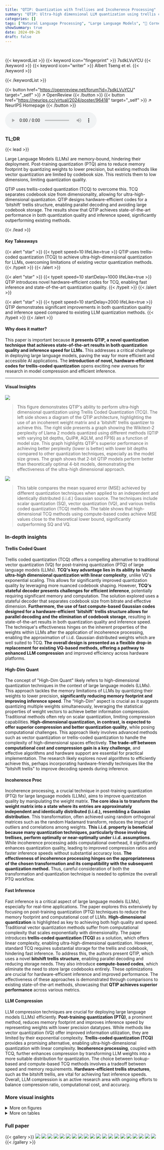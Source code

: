 ```yaml
---
title: "QTIP: Quantization with Trellises and Incoherence Processing"
summary: "QTIP: Ultra-high dimensional LLM quantization using trellis codes for faster, higher-quality inference."
categories: []
tags: ["Natural Language Processing", "Large Language Models", "🏢 Cornell University",]
showSummary: true
date: 2024-09-26
draft: false
---
```


<br>

{{< keywordList >}}
{{< keyword icon="fingerprint" >}} 7sdkLVuYCU {{< /keyword >}}
{{< keyword icon="writer" >}} Albert Tseng et el. {{< /keyword >}}
 
{{< /keywordList >}}

{{< button href="https://openreview.net/forum?id=7sdkLVuYCU" target="_self" >}}
↗ OpenReview
{{< /button >}}
{{< button href="https://neurips.cc/virtual/2024/poster/96418" target="_self" >}}
↗ NeurIPS Homepage
{{< /button >}}


<audio controls>
    <source src="https://ai-paper-reviewer.com/7sdkLVuYCU/podcast.wav" type="audio/wav">
    Your browser does not support the audio element.
</audio>


### TL;DR


{{< lead >}}

Large Language Models (LLMs) are memory-bound, hindering their deployment. Post-training quantization (PTQ) aims to reduce memory footprint by quantizing weights to lower precision, but existing methods like vector quantization are limited by codebook size.  This restricts them to low dimensions, limiting quantization quality.



QTIP uses trellis-coded quantization (TCQ) to overcome this.  TCQ separates codebook size from dimensionality, allowing for ultra-high-dimensional quantization.  QTIP designs hardware-efficient codes for a 'bitshift' trellis structure, enabling parallel decoding and avoiding large codebook storage.  The results show that QTIP achieves state-of-the-art performance in both quantization quality and inference speed, significantly outperforming existing methods.

{{< /lead >}}


#### Key Takeaways

{{< alert "star" >}}
{{< typeit speed=10 lifeLike=true >}} QTIP uses trellis-coded quantization (TCQ) to achieve ultra-high-dimensional quantization for LLMs, overcoming limitations of existing vector quantization methods. {{< /typeit >}}
{{< /alert >}}

{{< alert "star" >}}
{{< typeit speed=10 startDelay=1000 lifeLike=true >}} QTIP introduces novel hardware-efficient codes for TCQ, enabling fast inference and state-of-the-art quantization quality. {{< /typeit >}}
{{< /alert >}}

{{< alert "star" >}}
{{< typeit speed=10 startDelay=2000 lifeLike=true >}} QTIP demonstrates significant improvements in both quantization quality and inference speed compared to existing LLM quantization methods. {{< /typeit >}}
{{< /alert >}}

#### Why does it matter?
This paper is important because **it presents QTIP, a novel quantization technique that achieves state-of-the-art results in both quantization quality and inference speed for LLMs.** This addresses a critical challenge in deploying large language models, paving the way for more efficient and accessible AI applications.  The **introduction of novel, hardware-efficient codes for trellis-coded quantization** opens exciting new avenues for research in model compression and efficient inference.

------
#### Visual Insights



![](https://ai-paper-reviewer.com/7sdkLVuYCU/figures_1_1.jpg)

> This figure demonstrates QTIP's ability to perform ultra-high dimensional quantization using Trellis Coded Quantization (TCQ).  The left side shows a diagram of the QTIP architecture, highlighting the use of an incoherent weight matrix and a 'bitshift' trellis quantizer to achieve this. The right side presents a graph showing the Wikitext-2 perplexity of Llama 2 models quantized using different methods (QTIP with varying bit depths, QuIP#, AQLM, and FP16) as a function of model size.  This graph highlights QTIP's superior performance in achieving better perplexity (lower is better) with lower bit depths compared to other quantization techniques, especially as the model size grows.  The graph shows that 2-bit QTIP models perform better than theoretically optimal 4-bit models, demonstrating the effectiveness of the ultra-high dimensional approach.





![](https://ai-paper-reviewer.com/7sdkLVuYCU/tables_4_1.jpg)

> This table compares the mean squared error (MSE) achieved by different quantization techniques when applied to an independent and identically distributed (i.i.d.) Gaussian source.  The techniques include scalar quantization (SQ), vector quantization (VQ), and various trellis coded quantization (TCQ) methods.  The table shows that high-dimensional TCQ methods using compute-based codes achieve MSE values close to the theoretical lower bound, significantly outperforming SQ and VQ.





### In-depth insights


#### Trellis Coded Quant
Trellis coded quantization (TCQ) offers a compelling alternative to traditional vector quantization (VQ) for post-training quantization (PTQ) of large language models (LLMs).  **TCQ's key advantage lies in its ability to handle ultra-high dimensional quantization with linear complexity**, unlike VQ's exponential scaling. This allows for significantly improved quantization quality by leveraging more nuanced codebook shaping.  However, **TCQ's stateful decoder presents challenges for efficient inference**, potentially requiring significant memory and computation. The solution explored uses a stateful decoder that separates codebook size from bitrate and effective dimension.  **Furthermore, the use of fast compute-based Gaussian codes designed for a hardware-efficient 'bitshift' trellis structure allows for parallel decoding and the elimination of codebook storage**, resulting in state-of-the-art results in both quantization quality and inference speed.  The technique's effectiveness hinges on the inherent properties of the weights within LLMs after the application of incoherence processing, enabling the approximation of i.i.d. Gaussian distributed weights which are well suited to TCQ. **The overall design is presented as a flexible drop-in replacement for existing VQ-based methods, offering a pathway to enhanced LLM compression** and improved efficiency across hardware platforms.

#### High-Dim Quant
The concept of "High-Dim Quant" likely refers to high-dimensional quantization techniques in the context of large language models (LLMs).  This approach tackles the memory limitations of LLMs by quantizing their weights to lower precision, **significantly reducing memory footprint and improving inference speed**.  The "High-Dim" aspect is crucial as it suggests quantizing multiple weights simultaneously, leveraging the statistical properties of weight vectors to achieve better information compression.  Traditional methods often rely on scalar quantization, limiting compression capabilities. **High-dimensional quantization, in contrast, is expected to offer superior compression and better quantization quality**, while posing computational challenges.  This approach likely involves advanced methods such as vector quantization or trellis-coded quantization to handle the complexity of high-dimensional spaces effectively.  **The trade-off between computational cost and compression gain is a key challenge**, and effective algorithms and hardware support are essential for practical implementation.  The research likely explores novel algorithms to efficiently achieve this, perhaps incorporating hardware-friendly techniques like the "bitshift trellis" to improve decoding speeds during inference.

#### Incoherence Proc
Incoherence processing, a crucial technique in post-training quantization (PTQ) for large language models (LLMs), aims to improve quantization quality by manipulating the weight matrix.  **The core idea is to transform the weight matrix into a state where its entries are approximately independent and identically distributed (i.i.d.), resembling a Gaussian distribution**. This transformation, often achieved using random orthogonal matrices such as the random Hadamard transform, reduces the impact of outliers and correlations among weights.  **This i.i.d. property is beneficial because many quantization techniques, particularly those involving trellises, perform optimally or near-optimally under i.i.d. assumptions**.  While incoherence processing adds computational overhead, it significantly enhances quantization quality, leading to improved compression ratios and faster inference speeds without substantial accuracy loss. **The effectiveness of incoherence processing hinges on the appropriateness of the chosen transformation and its compatibility with the subsequent quantization method.**  Thus, careful consideration of both the transformation and quantization technique is needed to optimize the overall PTQ workflow.

#### Fast Inference
Fast inference is a critical aspect of large language models (LLMs), especially for real-time applications.  The paper explores this extensively by focusing on post-training quantization (PTQ) techniques to reduce the memory footprint and computational cost of LLMs.  **High-dimensional quantization** is highlighted as key to achieving both high quality and speed. Traditional vector quantization methods suffer from computational complexity that scales exponentially with dimensionality.  The paper introduces **trellis-coded quantization (TCQ)** as a solution, which offers linear complexity, enabling ultra-high-dimensional quantization.  However, standard TCQ requires substantial storage for the trellis and codebook, hindering fast inference.  To address this, the authors present QTIP, which uses a novel **bitshift trellis structure**, enabling parallel decoding and reducing storage needs.  They also introduce **compute-based codes**, which eliminate the need to store large codebooks entirely.  These optimizations are crucial for hardware-efficient inference and improved performance.  The effectiveness of these approaches is demonstrated through comparisons to existing state-of-the-art methods, showcasing that **QTIP achieves superior performance** across various metrics.

#### LLM Compression
LLM compression techniques are crucial for deploying large language models (LLMs) efficiently.  **Post-training quantization (PTQ)**, a prominent method, reduces memory footprint and improves inference speed by representing weights with lower precision datatypes.  While methods like vector quantization (VQ) offer improved information utilization, they are limited by their exponential complexity.  **Trellis-coded quantization (TCQ)** provides a promising alternative, enabling ultra-high-dimensional quantization with linear complexity.  **Incoherence processing**, coupled with TCQ, further enhances compression by transforming LLM weights into a more suitable distribution for quantization.  The choice between lookup-based and compute-based TCQ methods involves a tradeoff between speed and memory requirements.  **Hardware-efficient trellis structures**, such as the bitshift trellis, are vital for achieving fast inference speeds.  Overall, LLM compression is an active research area with ongoing efforts to balance compression ratio, computational cost, and accuracy.


### More visual insights

<details>
<summary>More on figures
</summary>


![](https://ai-paper-reviewer.com/7sdkLVuYCU/figures_4_1.jpg)

> This figure illustrates a simple bitshift trellis with parameters L=2, k=1, V=1. It shows how nodes are connected based on overlapping bits, enabling parallel decoding and efficient storage. The example demonstrates how a sequence is quantized using trellis walks, minimizing squared error.


![](https://ai-paper-reviewer.com/7sdkLVuYCU/figures_5_1.jpg)

> This figure compares the distribution of quantized values produced by different methods in a bitshift trellis.  It shows that while a naive approach leads to strong correlations, the proposed algorithms (1MAD and 3INST) generate values closer to a random Gaussian distribution, thus improving quantization quality.


</details>




<details>
<summary>More on tables
</summary>


![](https://ai-paper-reviewer.com/7sdkLVuYCU/tables_6_1.jpg)
> This table presents the results of experiments evaluating the performance of QTIP with pure-computed codes on the Wikitext2 and C4 datasets.  The perplexity, a measure of how well a language model predicts a sample, is shown for different model sizes and bit depths (2-bit, 3-bit, and 4-bit). The results highlight that even without the fine-tuning process used in QuIP# and AQLM, QTIP still surpasses the performance of these state-of-the-art methods.

![](https://ai-paper-reviewer.com/7sdkLVuYCU/tables_6_2.jpg)
> This table presents the results of experiments evaluating the performance of QTIP with pure-computed codes on the Wikitext2 and C4 datasets.  It compares the perplexity achieved by QTIP (using 1MAD and 3INST codes) at different bitrates (2-bit, 3-bit, and 4-bit) against the results from QuIP# and AQLM, which are state-of-the-art methods that do employ fine-tuning. The key finding is that QTIP consistently outperforms QuIP# and AQLM even without fine-tuning, highlighting its effectiveness in achieving high-quality quantization.

![](https://ai-paper-reviewer.com/7sdkLVuYCU/tables_7_1.jpg)
> This table shows the results of experiments conducted using pure-computed codes on Wikitext2 and C4 datasets. The perplexity metric, which measures the model's ability to predict the next word in a sequence, is used to evaluate the performance of different quantization methods (QTIP, QuIP#, AQLM). The results demonstrate that QTIP, even without fine-tuning, consistently outperforms both QuIP# and AQLM, which utilize fine-tuning. This highlights QTIP's effectiveness in achieving superior quantization quality.

![](https://ai-paper-reviewer.com/7sdkLVuYCU/tables_7_2.jpg)
> This table presents the results of quantizing 4096 independent and identically distributed (i.i.d.) Gaussian sequences of length 256 using a tail-biting trellis with various values of k (number of bits).  It compares the Mean Squared Error (MSE) achieved by Algorithm 4 (a tail-biting trellis approximation algorithm) against the optimal MSE for each value of k. The results demonstrate the accuracy of Algorithm 4 in approximating the optimal MSE for tail-biting trellis quantization.

![](https://ai-paper-reviewer.com/7sdkLVuYCU/tables_7_3.jpg)
> This table shows the Wikitext2 and C4 perplexity scores for different Llama model sizes (2-7B, 2-13B, and 2-70B) and bit depths (2, 3, and 4 bits).  It compares the performance of QTIP's pure computed codes (1MAD and 3INST) against QuIP# and AQLM.  The results demonstrate that QTIP achieves lower perplexity scores (better performance) than QuIP# and AQLM even without fine-tuning, highlighting the effectiveness of QTIP's approach.

![](https://ai-paper-reviewer.com/7sdkLVuYCU/tables_7_4.jpg)
> This table shows the inference speed of QTIP, QuIP#, and AQLM on Llama 2 7B and 70B models with matrix fusion.  It demonstrates the significant speedups achieved by QTIP and QuIP# over FP16, highlighting QTIP's ability to match QuIP#'s throughput with a much higher effective dimension.

![](https://ai-paper-reviewer.com/7sdkLVuYCU/tables_8_1.jpg)
> This table compares the performance of QTIP using pure compute-based codes (1MAD and 3INST) against QuIP# and AQLM on the Wikitext2 and C4 datasets.  The results show that QTIP, even without the fine-tuning step used by QuIP# and AQLM, achieves significantly lower perplexity scores across various model sizes and bit depths (2-bit, 3-bit, and 4-bit). This demonstrates the effectiveness of QTIP's compute-based codes in improving quantization quality.

![](https://ai-paper-reviewer.com/7sdkLVuYCU/tables_8_2.jpg)
> This table presents the results of experiments evaluating the performance of QTIP with pure-computed codes on the Wikitext2 and C4 datasets.  It compares QTIP's performance to QuIP# and AQLM, highlighting QTIP's superior performance even without the fine-tuning used by the other methods.  The results are broken down by model size and bit-depth.

![](https://ai-paper-reviewer.com/7sdkLVuYCU/tables_9_1.jpg)
> This table shows the results of using pure computed codes in QTIP on Wikitext2 and C4 datasets with a context size of 4096.  The table compares the perplexity scores (lower is better) achieved by QTIP's 1MAD and 3INST methods against QuIP# and AQLM across different bitrates (2, 3, 4 bits).  The key finding is that QTIP significantly outperforms the other methods even without fine-tuning, showcasing the effectiveness of its compute-based codes.

![](https://ai-paper-reviewer.com/7sdkLVuYCU/tables_9_2.jpg)
> This table presents the results of experiments on the Wikitext2 and C4 datasets using QTIP with pure-computed codes.  The results are compared to QuIP# and AQLM, which both use fine-tuning.  The table shows that even without fine-tuning, QTIP achieves better perplexity scores (lower is better) across various model sizes and bit depths (2-bit, 3-bit, 4-bit).  This demonstrates the effectiveness of QTIP's pure-computed codes compared to fine-tuned VQ methods.

![](https://ai-paper-reviewer.com/7sdkLVuYCU/tables_9_3.jpg)
> This table shows the results of quantizing Llama 3.2 instruct-tuned models to 4 bits, focusing on perplexity and zeroshot accuracy across various metrics (W2, ARCC, ARCE, HSWAG, PIQA).  It highlights QTIP's ability to maintain good performance even on smaller models, demonstrating effective compression without significant quality loss compared to the baseline FP16.

![](https://ai-paper-reviewer.com/7sdkLVuYCU/tables_13_1.jpg)
> This table shows the results of an ablation study on the hyperparameter L (the length of the trellis) when quantizing the Llama 2 7B model to 2 bits.  The experiment keeps K (the number of bits per edge) and V (the dimension of the vector quantized per trellis step) constant while varying L. The table shows the trellis size, codebook size, total size, and resulting perplexity on the Wikitext2 and C4 datasets for different values of L. This experiment helps to understand the impact of the trellis length on both model compression and performance.

![](https://ai-paper-reviewer.com/7sdkLVuYCU/tables_13_2.jpg)
> This table shows the results of an ablation study on the parameter V in the QTIP algorithm, while keeping other parameters constant (K=2, Llama 2 7B, 2-bit quantization). The study investigates how varying the length of subsequences (V) used in trellis-coded quantization affects the performance of the model, in terms of perplexity scores on Wikitext2 (W2) and C4 datasets. Different trellis lengths (L) are also considered.

![](https://ai-paper-reviewer.com/7sdkLVuYCU/tables_13_3.jpg)
> This table presents the results of experiments using pure-computed codes (1MAD and 3INST) in QTIP for quantizing the Wikitext2 and C4 datasets on Llama 2 models with context size of 4096. It compares QTIP's performance against QuIP# and AQLM, highlighting QTIP's superior performance even without fine-tuning, particularly at 2-bit quantization.

![](https://ai-paper-reviewer.com/7sdkLVuYCU/tables_14_1.jpg)
> This table presents the zeroshot accuracy results obtained using the 3INST code for various bit depths (2, 3, 4, and 16 bits) and sequence lengths (7, 13, 30, 65, 70). The results are reported for five different tasks: ArcC, ArcE, BoolQ, PiQA, and Wino.  The table shows how the performance of the 3INST code varies with the number of bits used and the length of the sequences, and also allows for comparison across different tasks.

![](https://ai-paper-reviewer.com/7sdkLVuYCU/tables_14_2.jpg)
> This table shows the results of using pure-computed codes in QTIP for quantizing the Wikitext2 and C4 datasets with a context size of 4096.  It compares the perplexity achieved by QTIP against QuIP# and AQLM, highlighting QTIP's superior performance even without fine-tuning, which is a crucial step in other methods. The table demonstrates QTIP's effectiveness across different model sizes and bit depths.

![](https://ai-paper-reviewer.com/7sdkLVuYCU/tables_14_3.jpg)
> This table presents the results of using QTIP with the hybrid lookup-computed code on Wikitext2 and C4 datasets for different bit depths (2, 3, and 4 bits).  It compares the perplexity achieved by QTIP against the baseline (FP16) and other state-of-the-art vector quantization methods, QuIP# and AQLM.  Lower perplexity indicates better performance.  The table demonstrates that QTIP consistently achieves lower perplexity scores than competing methods across various model sizes, showcasing its effectiveness in high-dimensional quantization.

![](https://ai-paper-reviewer.com/7sdkLVuYCU/tables_15_1.jpg)
> This table shows the zeroshot accuracy results on Wikitext2 and C4 datasets using QTIP with a 2<sup>14</sup> size LUT codebook.  The codebook size is too large for current GPU L1 caches, but it's suggested that this could be feasible with near-future hardware. The results are presented for different bit depths (2, 3, 4, and 16 bits) showing the performance of QTIP under these conditions and comparing it to other methods.

![](https://ai-paper-reviewer.com/7sdkLVuYCU/tables_15_2.jpg)
> This table shows the decoding throughput for different Llama models (7B and 70B) quantized with different bit-widths (2, 3, and 4 bits) using various methods (AQLM, QuIP#, and QTIP). The throughput is measured in tokens per second (Tok/s) with batch size 1 on an RTX 6000 Ada GPU.  It demonstrates the speed improvements achieved by QTIP and QuIP# over FP16 and AQLM, showcasing QTIP's ability to maintain speed even with higher-dimensional quantization.

</details>




### Full paper

{{< gallery >}}
<img src="https://ai-paper-reviewer.com/7sdkLVuYCU/1.png" class="grid-w50 md:grid-w33 xl:grid-w25" />
<img src="https://ai-paper-reviewer.com/7sdkLVuYCU/2.png" class="grid-w50 md:grid-w33 xl:grid-w25" />
<img src="https://ai-paper-reviewer.com/7sdkLVuYCU/3.png" class="grid-w50 md:grid-w33 xl:grid-w25" />
<img src="https://ai-paper-reviewer.com/7sdkLVuYCU/4.png" class="grid-w50 md:grid-w33 xl:grid-w25" />
<img src="https://ai-paper-reviewer.com/7sdkLVuYCU/5.png" class="grid-w50 md:grid-w33 xl:grid-w25" />
<img src="https://ai-paper-reviewer.com/7sdkLVuYCU/6.png" class="grid-w50 md:grid-w33 xl:grid-w25" />
<img src="https://ai-paper-reviewer.com/7sdkLVuYCU/7.png" class="grid-w50 md:grid-w33 xl:grid-w25" />
<img src="https://ai-paper-reviewer.com/7sdkLVuYCU/8.png" class="grid-w50 md:grid-w33 xl:grid-w25" />
<img src="https://ai-paper-reviewer.com/7sdkLVuYCU/9.png" class="grid-w50 md:grid-w33 xl:grid-w25" />
<img src="https://ai-paper-reviewer.com/7sdkLVuYCU/10.png" class="grid-w50 md:grid-w33 xl:grid-w25" />
<img src="https://ai-paper-reviewer.com/7sdkLVuYCU/11.png" class="grid-w50 md:grid-w33 xl:grid-w25" />
<img src="https://ai-paper-reviewer.com/7sdkLVuYCU/12.png" class="grid-w50 md:grid-w33 xl:grid-w25" />
<img src="https://ai-paper-reviewer.com/7sdkLVuYCU/13.png" class="grid-w50 md:grid-w33 xl:grid-w25" />
<img src="https://ai-paper-reviewer.com/7sdkLVuYCU/14.png" class="grid-w50 md:grid-w33 xl:grid-w25" />
<img src="https://ai-paper-reviewer.com/7sdkLVuYCU/15.png" class="grid-w50 md:grid-w33 xl:grid-w25" />
<img src="https://ai-paper-reviewer.com/7sdkLVuYCU/16.png" class="grid-w50 md:grid-w33 xl:grid-w25" />
<img src="https://ai-paper-reviewer.com/7sdkLVuYCU/17.png" class="grid-w50 md:grid-w33 xl:grid-w25" />
<img src="https://ai-paper-reviewer.com/7sdkLVuYCU/18.png" class="grid-w50 md:grid-w33 xl:grid-w25" />
<img src="https://ai-paper-reviewer.com/7sdkLVuYCU/19.png" class="grid-w50 md:grid-w33 xl:grid-w25" />
<img src="https://ai-paper-reviewer.com/7sdkLVuYCU/20.png" class="grid-w50 md:grid-w33 xl:grid-w25" />
{{< /gallery >}}